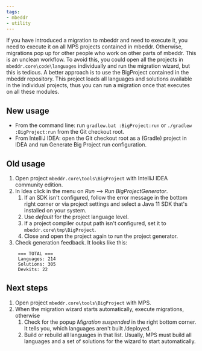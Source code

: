 ```yaml
---
tags:
- mbeddr
- utility
---
```


If you have introduced a migration to mbeddr and need to execute it, you need to execute it on all MPS projects contained in mbeddr.
Otherwise, migrations pop up for other people who work on other parts of mbeddr. This is an unclean workflow.
To avoid this, you could open all the projects in `mbeddr.core\code\languages` individually and run the migration wizard, but this is tedious.
A better approach is to use the BigProject contained in the mbeddr repository. This project loads all languages and solutions available in the individual projects, thus you can run a migration once that executes on all these modules.

## New usage

- From the command line: run `gradlew.bat :BigProject:run` or `./gradlew :BigProject:run` from the Git checkout root.
- From IntelliJ IDEA: open the Git checkout root as a (Gradle) project in IDEA and run Generate Big Project run configuration.

## Old usage

1. Open project `mbeddr.core\tools\BigProject` with IntelliJ IDEA community edition.
2. In Idea click in the menu on *Run* --> *Run BigProjectGenerator*.
    1. If an SDK isn't configured, follow the error message in the bottom right corner or via project settings and select a Java 11 SDK that's installed on your system.
    2. Use *default* for the project language level.
    3. If a project compiler output path isn't configured, set it to `mbeddr.core\tmp\BigProject`.
    4. Close and open the project again to run the project generator.
3. Check generation feedback. It looks like this:
   ```
    === TOTAL ===
    Languages: 214
    Solutions: 305
    Devkits: 22
   ```
   
## Next steps

1. Open project `mbeddr.core\tools\BigProject` with MPS.
2. When the migration wizard starts automatically, execute migrations, otherwise
    1. Check for the popup *Migration suspended* in the right bottom corner. It tells you, which languages aren't built /deployed.
    2. Build or rebuild all languages in that list. Usually, MPS must build all languages and a set of solutions for the wizard to start automatically.
   
		

